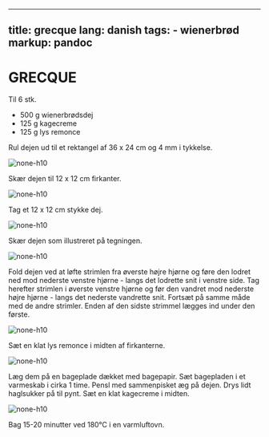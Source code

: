 
---
title: grecque
lang: danish
tags: 
    - wienerbrød 
markup: pandoc
---

# GRECQUE

Til 6 stk.

- 500 g wienerbrødsdej
- 125 g kagecreme
- 125 g lys remonce

Rul dejen ud til et rektangel af 36 x 24 cm og 4 mm i tykkelse.

![](/home/fred/.repo/traductions/recettes/svg/wi_gre1.svg "none-h10")

Skær dejen til 12 x 12 cm firkanter.

![](/home/fred/.repo/traductions/recettes/svg/wi_gre2.svg "none-h10")

Tag et 12 x 12 cm stykke dej.

![](/home/fred/.repo/traductions/recettes/svg/wi_gre3.svg "none-h10")

Skær dejen som illustreret på tegningen.

![](/home/fred/.repo/traductions/recettes/svg/wi_gre4.svg "none-h10")

Fold dejen ved at løfte strimlen fra øverste højre hjørne og føre den lodret ned mod nederste venstre hjørne - langs det lodrette snit i venstre side.
Tag herefter strimlen i øverste venstre hjørne og før den vandret mod nederste højre hjørne - langs det nederste vandrette snit.
Fortsæt på samme måde med de andre strimler.
Enden af den sidste strimmel lægges ind under den første.

![](/home/fred/.repo/traductions/recettes/svg/wi_gre5.svg "none-h10")

Sæt en klat lys remonce i midten af firkanterne.

![](/home/fred/.repo/traductions/recettes/svg/wi_gre6.svg "none-h10")

Læg dem på en bageplade dækket med bagepapir.
Sæt bagepladen i et varmeskab i cirka 1 time.
Pensl med sammenpisket æg på dejen.
Drys lidt haglsukker på til pynt.
Sæt en klat kagecreme i midten.

![](/home/fred/.repo/traductions/recettes/svg/wi_gre7.svg "none-h10")

Bag 15-20 minutter ved 180°C i en varmluftovn.

